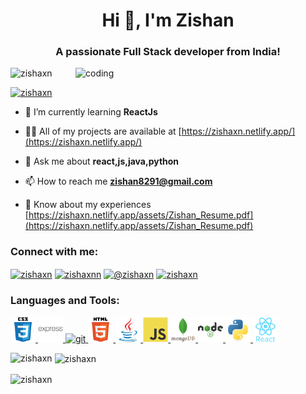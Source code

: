 <h1 align="center">Hi 👋, I'm Zishan</h1>
<h3 align="center">A passionate Full Stack developer from India!</h3>
<img align="right" alt="coding" width="400" src="https://camo.githubusercontent.com/8a9c7f854df987a0b488caf7b4ca6fb56e368e1a0b85602574da94c19d1c2d2e/68747470733a2f2f70687973696373677572756b756c2e66696c65732e776f726470726573732e636f6d2f323031392f30322f6368617261637465722d312e676966"
<p align="left"> <img src="https://komarev.com/ghpvc/?username=zishaxn&label=Profile%20views&color=0e75b6&style=flat" alt="zishaxn" /> </p>

<p align="left"> <a href="https://twitter.com/zishaxn" target="blank"><img src="https://img.shields.io/twitter/follow/zishaxn?logo=twitter&style=for-the-badge" alt="zishaxn" /></a> </p>

- 🌱 I’m currently learning **ReactJs**

- 👨‍💻 All of my projects are available at [https://zishaxn.netlify.app/](https://zishaxn.netlify.app/)

- 💬 Ask me about **react,js,java,python**

- 📫 How to reach me **zishan8291@gmail.com**

- 📄 Know about my experiences [https://zishaxn.netlify.app/assets/Zishan_Resume.pdf](https://zishaxn.netlify.app/assets/Zishan_Resume.pdf)

<h3 align="left">Connect with me:</h3>
<p align="left">
<a href="https://twitter.com/zishaxn" target="blank"><img align="center" src="https://raw.githubusercontent.com/rahuldkjain/github-profile-readme-generator/master/src/images/icons/Social/twitter.svg" alt="zishaxn" height="30" width="40" /></a>
<a href="https://linkedin.com/in/zishaxnn" target="blank"><img align="center" src="https://raw.githubusercontent.com/rahuldkjain/github-profile-readme-generator/master/src/images/icons/Social/linked-in-alt.svg" alt="zishaxnn" height="30" width="40" /></a>
<a href="https://hashnode.com/@zishaxn" target="blank"><img align="center" src="https://raw.githubusercontent.com/rahuldkjain/github-profile-readme-generator/master/src/images/icons/Social/hashnode.svg" alt="@zishaxn" height="30" width="40" /></a>
<a href="https://www.leetcode.com/zishaxn" target="blank"><img align="center" src="https://raw.githubusercontent.com/rahuldkjain/github-profile-readme-generator/master/src/images/icons/Social/leet-code.svg" alt="zishaxn" height="30" width="40" /></a>
</p>

<h3 align="left">Languages and Tools:</h3>
<p align="left"> <a href="https://www.w3schools.com/css/" target="_blank" rel="noreferrer"> <img src="https://raw.githubusercontent.com/devicons/devicon/master/icons/css3/css3-original-wordmark.svg" alt="css3" width="40" height="40"/> </a> <a href="https://expressjs.com" target="_blank" rel="noreferrer"> <img src="https://raw.githubusercontent.com/devicons/devicon/master/icons/express/express-original-wordmark.svg" alt="express" width="40" height="40"/> </a> <a href="https://git-scm.com/" target="_blank" rel="noreferrer"> <img src="https://www.vectorlogo.zone/logos/git-scm/git-scm-icon.svg" alt="git" width="40" height="40"/> </a> <a href="https://www.w3.org/html/" target="_blank" rel="noreferrer"> <img src="https://raw.githubusercontent.com/devicons/devicon/master/icons/html5/html5-original-wordmark.svg" alt="html5" width="40" height="40"/> </a> <a href="https://www.java.com" target="_blank" rel="noreferrer"> <img src="https://raw.githubusercontent.com/devicons/devicon/master/icons/java/java-original.svg" alt="java" width="40" height="40"/> </a> <a href="https://developer.mozilla.org/en-US/docs/Web/JavaScript" target="_blank" rel="noreferrer"> <img src="https://raw.githubusercontent.com/devicons/devicon/master/icons/javascript/javascript-original.svg" alt="javascript" width="40" height="40"/> </a> <a href="https://www.mongodb.com/" target="_blank" rel="noreferrer"> <img src="https://raw.githubusercontent.com/devicons/devicon/master/icons/mongodb/mongodb-original-wordmark.svg" alt="mongodb" width="40" height="40"/> </a> <a href="https://nodejs.org" target="_blank" rel="noreferrer"> <img src="https://raw.githubusercontent.com/devicons/devicon/master/icons/nodejs/nodejs-original-wordmark.svg" alt="nodejs" width="40" height="40"/> </a> <a href="https://www.python.org" target="_blank" rel="noreferrer"> <img src="https://raw.githubusercontent.com/devicons/devicon/master/icons/python/python-original.svg" alt="python" width="40" height="40"/> </a> <a href="https://reactjs.org/" target="_blank" rel="noreferrer"> <img src="https://raw.githubusercontent.com/devicons/devicon/master/icons/react/react-original-wordmark.svg" alt="react" width="40" height="40"/> </a> </p>

<p><img align="left" src="https://github-readme-stats.vercel.app/api/top-langs?username=zishaxn&show_icons=true&locale=en&layout=compact" alt="zishaxn" /></p>

<p>&nbsp;<img align="center" src="https://github-readme-stats.vercel.app/api?username=zishaxn&show_icons=true&locale=en" alt="zishaxn" /></p>

<p><img align="center" src="https://github-readme-streak-stats.herokuapp.com/?user=zishaxn&" alt="zishaxn" /></p>
